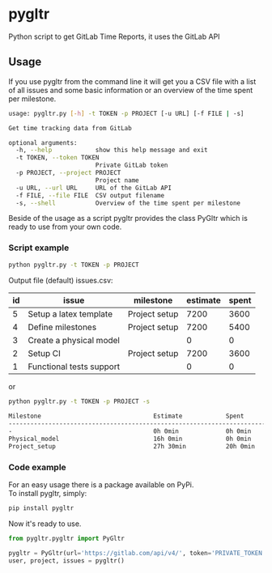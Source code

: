 # pygltr
Python script to get GitLab Time Reports, it uses the GitLab API  

## Usage
If you use pygltr from the command line it will get you a CSV file with a list of all issues and some basic information or an overview of the time spent per milestone.
```bash
usage: pygltr.py [-h] -t TOKEN -p PROJECT [-u URL] [-f FILE | -s]

Get time tracking data from GitLab

optional arguments:
  -h, --help            show this help message and exit
  -t TOKEN, --token TOKEN
                        Private GitLab token
  -p PROJECT, --project PROJECT
                        Project name
  -u URL, --url URL     URL of the GitLab API
  -f FILE, --file FILE  CSV output filename
  -s, --shell           Overview of the time spent per milestone
```

Beside of the usage as a script pygltr provides the class PyGltr which is ready to use from your own code.

### Script example

```bash
python pygltr.py -t TOKEN -p PROJECT
```
Output file (default) issues.csv:

| id | issue                              | milestone      | estimate | spent | 
|----|------------------------------------|----------------|----------|-------| 
| 5  | Setup a latex template             | Project setup  | 7200     | 3600  | 
| 4  | Define milestones                  | Project setup  | 7200     | 5400  | 
| 3  | Create a physical model            |                | 0        | 0     | 
| 2  | Setup CI                           | Project setup  | 7200     | 3600  | 
| 1  | Functional tests support           |                | 0        | 0     | 

or

```bash
python pygltr.py -t TOKEN -p PROJECT -s
    
Milestone                               Estimate            Spent               
--------------------------------------------------------------------------------
-                                       0h 0min             0h 0min             
Physical_model                          16h 0min            0h 0min             
Project_setup                           27h 30min           20h 0min   
```
  
  

### Code example
For an easy usage there is a package available on PyPi.  
To install pygltr, simply:
```bash
pip install pygltr
```

Now it's ready to use.
```python
from pygltr.pygltr import PyGltr

pygltr = PyGltr(url='https://gitlab.com/api/v4/', token='PRIVATE_TOKEN', project_name='PROJECT_NAME')
user, project, issues = pygltr()
```
